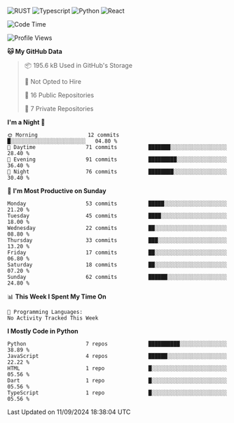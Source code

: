![RUST](https://img.shields.io/badge/-Rust-141414?style=flat&logo=rust)
![Typescript](https://img.shields.io/badge/-Typescript-141414?style=flat&logo=typescript)
![Python](https://img.shields.io/badge/-Python-141414?style=flat&logo=python)
![React](https://img.shields.io/badge/-React-141414?style=flat&logo=react)

<!--START_SECTION:waka-->
![Code Time](http://img.shields.io/badge/Code%20Time-628%20hrs%2043%20mins-blue)

![Profile Views](http://img.shields.io/badge/Profile%20Views-0-blue)

**🐱 My GitHub Data** 

> 📦 195.6 kB Used in GitHub's Storage 
 > 
> 🚫 Not Opted to Hire
 > 
> 📜 16 Public Repositories 
 > 
> 🔑 7 Private Repositories 
 > 
**I'm a Night 🦉** 

```text
🌞 Morning                12 commits          █░░░░░░░░░░░░░░░░░░░░░░░░   04.80 % 
🌆 Daytime                71 commits          ███████░░░░░░░░░░░░░░░░░░   28.40 % 
🌃 Evening                91 commits          █████████░░░░░░░░░░░░░░░░   36.40 % 
🌙 Night                  76 commits          ████████░░░░░░░░░░░░░░░░░   30.40 % 
```
📅 **I'm Most Productive on Sunday** 

```text
Monday                   53 commits          █████░░░░░░░░░░░░░░░░░░░░   21.20 % 
Tuesday                  45 commits          ████░░░░░░░░░░░░░░░░░░░░░   18.00 % 
Wednesday                22 commits          ██░░░░░░░░░░░░░░░░░░░░░░░   08.80 % 
Thursday                 33 commits          ███░░░░░░░░░░░░░░░░░░░░░░   13.20 % 
Friday                   17 commits          ██░░░░░░░░░░░░░░░░░░░░░░░   06.80 % 
Saturday                 18 commits          ██░░░░░░░░░░░░░░░░░░░░░░░   07.20 % 
Sunday                   62 commits          ██████░░░░░░░░░░░░░░░░░░░   24.80 % 
```


📊 **This Week I Spent My Time On** 

```text
💬 Programming Languages: 
No Activity Tracked This Week
```

**I Mostly Code in Python** 

```text
Python                   7 repos             ██████████░░░░░░░░░░░░░░░   38.89 % 
JavaScript               4 repos             ██████░░░░░░░░░░░░░░░░░░░   22.22 % 
HTML                     1 repo              █░░░░░░░░░░░░░░░░░░░░░░░░   05.56 % 
Dart                     1 repo              █░░░░░░░░░░░░░░░░░░░░░░░░   05.56 % 
TypeScript               1 repo              █░░░░░░░░░░░░░░░░░░░░░░░░   05.56 % 
```




 Last Updated on 11/09/2024 18:38:04 UTC
<!--END_SECTION:waka-->
